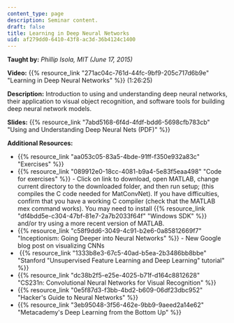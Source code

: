 ```yaml
---
content_type: page
description: Seminar content.
draft: false
title: Learning in Deep Neural Networks
uid: af279dd0-6410-43f8-ac3d-36b4124c1400
---
```

**Taught by:** *Phillip Isola, MIT (June 17, 2015)* 

**Video:** {{% resource_link "271ac04c-761d-44fc-9bf9-205c717d6b9e" "Learning in Deep Neural Networks" %}} (1:26:25)

**Description:** Introduction to using and understanding deep neural networks, their application to visual object recognition, and software tools for building deep neural network models.

**Slides:** {{% resource_link "7abd5168-6f4d-4fdf-bdd6-5698cfb783cb" "Using and Understanding Deep Neural Nets (PDF)" %}}

**Additional Resources:**

- {{% resource_link "aa053c05-83a5-4bde-91ff-f350e932a83c" "Exercises" %}}
- {{% resource_link "089912e0-18cc-4081-b9a4-5e83f5eaa498" "Code for exercises" %}} - Click on link to download, open MATLAB, change current directory to the downloaded folder, and then run setup; (this compiles the C code needed for MatConvNet). If you have difficulties, confirm that you have a working C compiler (check that the MATLAB mex command works). You may need to install {{% resource_link "df4bdd5e-c304-47bf-81e7-2a7b2033f64f" "Windows SDK" %}} and/or try using a more recent version of MATLAB.
- {{% resource_link "c58f9dd6-3049-4c91-b2e6-0a85812669f7" "Inceptionism: Going Deeper into Neural Networks" %}} - New Google blog post on visualizing CNNs 
-  {{% resource_link "1333b8e3-67c5-40ad-b5ea-2b3486bb8bbe" "Stanford \"Unsupervised Feature Learning and Deep Learning\" tutorial" %}}
- {{% resource_link "dc38b2f5-e25e-4025-b71f-d164c8812628" "CS231n: Convolutional Neural Networks for Visual Recognition" %}}
- {{% resource_link "0e5f87d3-f3bb-4bd2-b609-06df23dbc952" "Hacker's Guide to Neural Networks" %}}
- {{% resource_link "3eb95048-3f56-462e-9bb9-9aeed2a14e62" "Metacademy's Deep Learning from the Bottom Up" %}}